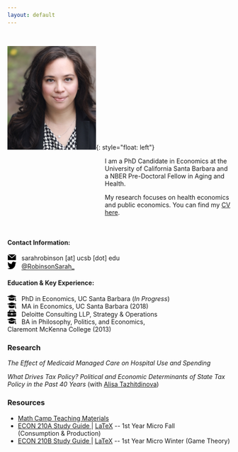 ```yaml
---
layout: default
---
```


<br>


<img src="./assets/images/profile.jpg" alt="profile" width="200"/>{: style="float: left"}
<p style="margin-left: 220px">I am a PhD Candidate in Economics at the University of California Santa Barbara and a NBER Pre-Doctoral Fellow in Aging and Health.</p> 

<p style="margin-left: 220px">My research focuses on health economics and public economics. You can find my <a href="./CV.pdf">CV here</a>.</p>

<br clear="left"/>


#### Contact Information:
<img src="./assets/images/email.png" width="20"/> &nbsp; sarahrobinson [at] ucsb [dot] edu <br>
<img src="./assets/images/twitter.png" width="20"/> &nbsp; <a href="https://twitter.com/RobinsonSarah_" > @RobinsonSarah_</a>

#### Education & Key Experience:
<img src="./assets/images/education.png" width="20" /> &nbsp; PhD&nbsp;in&nbsp;Economics, UC&nbsp;Santa&nbsp;Barbara&nbsp;(*In&nbsp;Progress*) <br>
<img src="./assets/images/education.png" width="20"/> &nbsp; MA&nbsp;in&nbsp;Economics, UC&nbsp;Santa&nbsp;Barbara&nbsp;(2018) <br>
<img src="./assets/images/work.png" width="20" height="15" /> &nbsp; Deloitte&nbsp;Consulting&nbsp;LLP, Strategy&nbsp;&&nbsp;Operations <br>
<img src="./assets/images/education.png" width="20"/> &nbsp; BA&nbsp;in&nbsp;Philosophy, Politics,&nbsp;and&nbsp;Economics, Claremont&nbsp;McKenna&nbsp;College&nbsp;(2013) <br>

### Research
*The Effect of Medicaid Managed Care on Hospital Use and Spending*

*What Drives Tax Policy? Political and Economic Determinants of State Tax Policy in the Past 40 Years* (with&nbsp;[Alisa&nbsp;Tazhitdinova](https://alisatns.weebly.com))


### Resources
* [Math Camp Teaching Materials](./teaching/mathcamp) <br>
* <a href="./assets/210A Study Guide v39.pdf">ECON 210A Study Guide </a> \| <a href="./assets/210A v39.zip" download>LaTeX</a> -- 1st Year Micro Fall (Consumption&nbsp;&&nbsp;Production) <br>
* <a href="./assets/210B Study Guide v18.pdf">ECON 210B Study Guide </a> \| <a href="./assets/210B Study Guide v18.tex" download>LaTeX</a> -- 1st Year Micro Winter (Game&nbsp;Theory) <br>